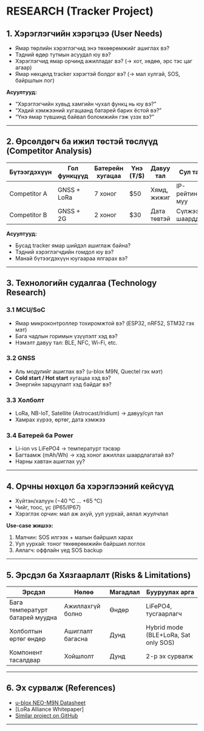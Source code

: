 # RESEARCH (Tracker Project)

## 1. Хэрэглэгчийн хэрэгцээ (User Needs)
- Ямар төрлийн хэрэглэгчид энэ төхөөрөмжийг ашиглах вэ?
- Тэдний өдөр тутмын асуудал юу вэ?
- Хэрэглэгчид ямар орчинд ажилладаг вэ? (→ хот, хөдөө, эрс тэс цаг агаар)
- Ямар нөхцөлд tracker хэрэгтэй болдог вэ? (→ мал хулгай, SOS, байршлын лог)

**Асуултууд:**
- “Хэрэглэгчийн хувьд хамгийн чухал функц нь юу вэ?”
- “Хэдий хэмжээний хугацаанд батарей барих ёстой вэ?”
- “Үнэ ямар түвшинд байвал боломжийн гэж үзэх вэ?”

---

## 2. Өрсөлдөгч ба ижил төстэй төслүүд (Competitor Analysis)

| Бүтээгдэхүүн | Гол функцүүд | Батерейн хугацаа | Үнэ (₮/$) | Давуу тал | Сул тал |
|--------------|--------------|------------------|-----------|-----------|---------|
| Competitor A | GNSS + LoRa  | 7 хоног          | $50       | Хямд, жижиг | IP-рейтинг муу |
| Competitor B | GNSS + 2G    | 2 хоног          | $30       | Дата төвтэй | Сүлжээ шаарддаг |

**Асуултууд:**
- Бусад tracker ямар шийдэл ашиглаж байна?
- Тэдний хэрэглэгчдийн гомдол юу вэ?
- Манай бүтээгдэхүүн юугаараа ялгарах вэ?

---

## 3. Технологийн судалгаа (Technology Research)

### 3.1 MCU/SoC
- Ямар микроконтроллер тохиромжтой вэ? (ESP32, nRF52, STM32 гэх мэт)
- Бага чадлын горимын үзүүлэлт хэд вэ?
- Нэмэлт давуу тал: BLE, NFC, Wi-Fi, etc.

### 3.2 GNSS
- Аль модулийг ашиглах вэ? (u-blox M9N, Quectel гэх мэт)
- **Cold start / Hot start** хугацаа хэд вэ?
- Энергийн зарцуулалт хэд байдаг вэ?

### 3.3 Холболт
- LoRa, NB-IoT, Satellite (Astrocast/Iridium) → давуу/сул тал
- Хамрах хүрээ, өртөг, дата хэмжээ

### 3.4 Батерей ба Power
- Li-ion vs LiFePO4 → температурт тэсвэр
- Багтаамж (mAh/Wh) → хэд хоног ажиллах шаардлагатай вэ?
- Нарны хавтан ашиглах уу?

---

## 4. Орчны нөхцөл ба хэрэглээний кейсүүд
- Хүйтэн/халуун (−40 °C … +65 °C)
- Чийг, тоос, ус (IP65/IP67)
- Хэрэглэх орчин: мал аж ахуй, уул уурхай, аялал жуулчлал

**Use-case жишээ:**
1. Малчин: SOS илгээх + малын байршил харах
2. Уул уурхай: тоног төхөөрөмжийн байршил логлох
3. Аялагч: оффлайн үед SOS backup

---

## 5. Эрсдэл ба Хязгаарлалт (Risks & Limitations)

| Эрсдэл | Нөлөө | Магадлал | Бууруулах арга |
|--------|-------|----------|----------------|
| Бага температурт батарей муудна | Ажиллахгүй болно | Өндөр | LiFePO4, тусгаарлагч |
| Холболтын өртөг өндөр | Ашиглалт багасна | Дунд | Hybrid mode (BLE+LoRa, Sat only SOS) |
| Компонент тасалдвар | Хойшлолт | Дунд | 2-р эх сурвалж |

---

## 6. Эх сурвалж (References)
- [u-blox NEO-M9N Datasheet](https://www.u-blox.com/)
- [LoRa Alliance Whitepaper]
- [Similar project on GitHub](https://github.com/…)

---
